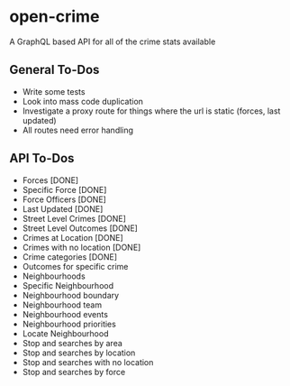 # open-crime

A GraphQL based API for all of the crime stats available

## General To-Dos

- Write some tests
- Look into mass code duplication
- Investigate a proxy route for things where the url is static (forces, last updated)
- All routes need error handling

## API To-Dos

- Forces [DONE]
- Specific Force [DONE]
- Force Officers [DONE]
- Last Updated [DONE]
- Street Level Crimes [DONE]
- Street Level Outcomes [DONE]
- Crimes at Location [DONE]
- Crimes with no location [DONE]
- Crime categories [DONE]
- Outcomes for specific crime
- Neighbourhoods
- Specific Neighbourhood
- Neighbourhood boundary
- Neighbourhood team
- Neighbourhood events
- Neighbourhood priorities
- Locate Neighbourhood
- Stop and searches by area
- Stop and searches by location
- Stop and searches with no location
- Stop and searches by force
